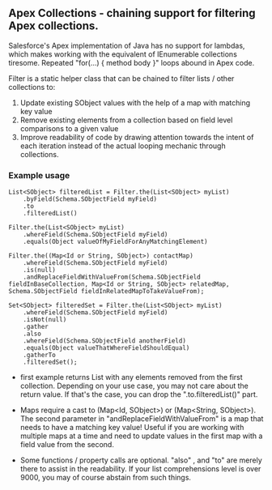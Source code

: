 ## Apex Collections - chaining support for filtering Apex collections.

Salesforce's Apex implementation of Java has no support for lambdas, which makes working with the equivalent of IEnumerable<T> collections tiresome. Repeated "for(...) { method body }" loops abound
in Apex code.

Filter is a static helper class that can be chained to filter lists / other collections to:
1. Update existing SObject values with the help of a map with matching key value
2. Remove existing elements from a collection based on field level comparisons to a given value
3. Improve readability of code by drawing attention towards the intent of each iteration instead of the actual looping mechanic through collections.

### Example usage


    List<SObject> filteredList = Filter.the(List<SObject> myList)
        .byField(Schema.SObjectField myField)
        .to
        .filteredList()

    Filter.the(List<SObject> myList)
        .whereField(Schema.SObjectField myField)
        .equals(Object valueOfMyFieldForAnyMatchingElement)

    Filter.the((Map<Id or String, SObject>) contactMap)
        .whereField(Schema.SObjectField myField)
        .is(null)
        .andReplaceFieldWithValueFrom(Schema.SObjectField fieldInBaseCollection, Map<Id or String, SObject> relatedMap, Schema.SObjectField fieldInRelatedMapToTakeValueFrom);

    Set<SObject> filteredSet = Filter.the(List<SObject> myList)
        .whereField(Schema.SObjectField myField)
        .isNot(null)
        .gather
        .also
        .whereField(Schema.SObjectField anotherField)
        .equals(Object valueThatWhereFieldShouldEqual)
        .gatherTo
        .filteredSet();

* first example returns List<SObject> with any elements removed from the first collection. Depending on your use case, you may not care about the return value. If that's the case, you can drop the ".to.filteredList()" part.

* Maps require a cast to (Map<Id, SObject>) or (Map<String, SObject>).  The second parameter in "andReplaceFieldWithValueFrom" is a map that needs to have a matching key value!  Useful if you are working with multiple maps at a time and need to update values in the first map with a field value from the second.

* Some functions / property calls are optional.  "also" , and "to" are merely there to assist in the readability.  If your list comprehensions level is over 9000, you may of course abstain from such things.